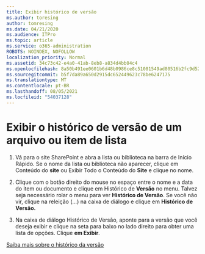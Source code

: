 ```yaml
---
title: Exibir histórico de versão
ms.author: toresing
author: tomresing
ms.date: 04/21/2020
ms.audience: ITPro
ms.topic: article
ms.service: o365-administration
ROBOTS: NOINDEX, NOFOLLOW
localization_priority: Normal
ms.assetid: 34c73c42-e4a0-41ab-8eb8-a834d4bb04c4
ms.openlocfilehash: 8a50b491ee0601b6d48b0986ce8c51081549ad80516b2fc9d52f1bf6e7c025cf
ms.sourcegitcommit: b5f7da89a650d2915dc652449623c78be6247175
ms.translationtype: MT
ms.contentlocale: pt-BR
ms.lasthandoff: 08/05/2021
ms.locfileid: "54037128"
---
```

# <a name="view-version-history-of-a-file-or-list-item"></a>Exibir o histórico de versão de um arquivo ou item de lista

1. Vá para o site SharePoint e abra a lista ou biblioteca na barra de Início Rápido. Se o nome da lista ou biblioteca não aparecer, clique em Conteúdo do **site** ou Exibir Todo o Conteúdo do **Site** e clique no nome.
    
2. Clique com o botão direito do mouse no espaço entre o nome e a data do item ou documento e clique em Histórico de **Versão** no menu. Talvez seja necessário rolar o menu para ver **Histórico de Versão**. Se você não vir, clique na releição (...) na caixa de diálogo e clique em **Histórico de Versão.**
    
3. Na caixa de diálogo Histórico de Versão, aponte para a versão que você deseja exibir e clique na seta para baixo no lado direito para obter uma lista de opções. Clique **em Exibir**.
    
[Saiba mais sobre o histórico da versão](https://go.microsoft.com/fwlink/?linkid=875709)
  

